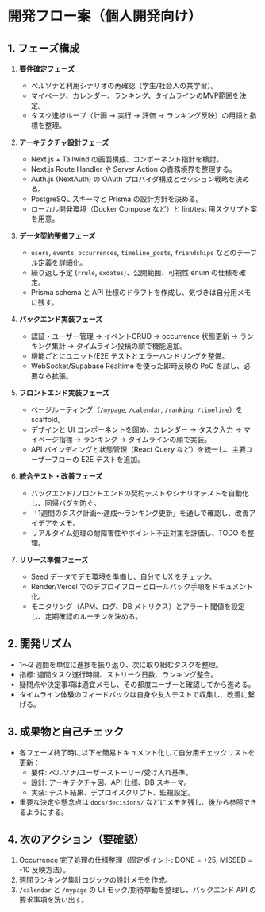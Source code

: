 # 開発フロー案（個人開発向け）

## 1. フェーズ構成

1. **要件確定フェーズ**
   - ペルソナと利用シナリオの再確認（学生/社会人の共学習）。
   - マイページ、カレンダー、ランキング、タイムラインのMVP範囲を決定。
   - タスク進捗ループ（計画 → 実行 → 評価 → ランキング反映）の用語と指標を整理。

2. **アーキテクチャ設計フェーズ**
   - Next.js + Tailwind の画面構成、コンポーネント指針を検討。
   - Next.js Route Handler や Server Action の責務境界を整理する。
   - Auth.js (NextAuth) の OAuth プロバイダ構成とセッション戦略を決める。
   - PostgreSQL スキーマと Prisma の設計方針を決める。
   - ローカル開発環境（Docker Compose など）と lint/test 用スクリプト案を用意。

3. **データ契約整備フェーズ**
   - `users`, `events`, `occurrences`, `timeline_posts`, `friendships` などのテーブル定義を詳細化。
   - 繰り返し予定 (`rrule`, `exdates`)、公開範囲、可視性 enum の仕様を確定。
   - Prisma schema と API 仕様のドラフトを作成し、気づきは自分用メモに残す。

4. **バックエンド実装フェーズ**
   - 認証・ユーザー管理 → イベントCRUD → occurrence 状態更新 → ランキング集計 → タイムライン投稿の順で機能追加。
   - 機能ごとにユニット/E2E テストとエラーハンドリングを整備。
   - WebSocket/Supabase Realtime を使った即時反映の PoC を試し、必要なら拡張。

5. **フロントエンド実装フェーズ**
   - ページルーティング（`/mypage`, `/calendar`, `/ranking`, `/timeline`）を scaffold。
   - デザインと UI コンポーネントを固め、カレンダー → タスク入力 → マイページ指標 → ランキング → タイムラインの順で実装。
   - API バインディングと状態管理（React Query など）を統一し、主要ユーザーフローの E2E テストを追加。

6. **統合テスト・改善フェーズ**
   - バックエンド/フロントエンドの契約テストやシナリオテストを自動化し、回帰バグを防ぐ。
   - 「1週間のタスク計画〜達成〜ランキング更新」を通しで確認し、改善アイデアをメモ。
   - リアルタイム処理の耐障害性やポイント不正対策を評価し、TODO を整理。

7. **リリース準備フェーズ**
   - Seed データでデモ環境を準備し、自分で UX をチェック。
   - Render/Vercel でのデプロイフローとロールバック手順をドキュメント化。
   - モニタリング（APM、ログ、DB メトリクス）とアラート閾値を設定し、定期確認のルーチンを決める。

## 2. 開発リズム

- 1〜2 週間を単位に進捗を振り返り、次に取り組むタスクを整理。
- 指標: 週間タスク遂行時間、ストリーク日数、ランキング整合。
- 疑問点や決定事項は適宜メモし、その都度ユーザーと確認してから進める。
- タイムライン体験のフィードバックは自身や友人テストで収集し、改善に繋げる。

## 3. 成果物と自己チェック

- 各フェーズ終了時に以下を簡易ドキュメント化して自分用チェックリストを更新：
  - 要件: ペルソナ/ユーザーストーリー/受け入れ基準。
  - 設計: アーキテクチャ図、API 仕様、DB スキーマ。
  - 実装: テスト結果、デプロイスクリプト、監視設定。
- 重要な決定や懸念点は `docs/decisions/` などにメモを残し、後から参照できるようにする。

## 4. 次のアクション（要確認）

1. Occurrence 完了処理の仕様整理（固定ポイント: DONE = +25, MISSED = -10 反映方法）。
2. 週間ランキング集計ロジックの設計メモを作成。
3. `/calendar` と `/mypage` の UI モック/期待挙動を整理し、バックエンド API の要求事項を洗い出す。
